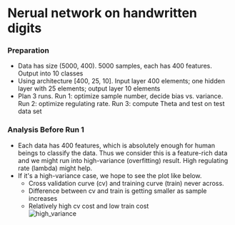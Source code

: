 # Nerual network on handwritten digits

### Preparation
 - Data has size (5000, 400). 5000 samples, each has 400 features. Output into 10 classes
 - Using architecture [400, 25, 10]. Input layer 400 elements; one hidden layer with 25 elements; output layer 10 elements
 - Plan 3 runs. Run 1: optimize sample number, decide bias vs. variance. Run 2: optimize regulating rate. Run 3: compute Theta and test on test data set

### Analysis Before Run 1
 - Each data has 400 features, which is absolutely enough for human beings to classify the data. Thus we consider this is a feature-rich data and we might run into high-variance (overfitting) result. High regulating rate (lambda) might help.
 - If it's a high-variance case, we hope to see the plot like below. 
	 - Cross validation curve (cv) and training curve (train) never across. 
	 - Difference between cv and train is getting smaller as sample increases
	 - Relatively high cv cost and low train cost  
	 ![high_variance](TODO)

 
		
